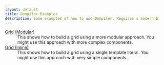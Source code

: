 ```yaml
---
layout: default
title: Dompiler Examples
description: Some examples of how to use Dompiler. Requires a modern browser (Babel can be used to use older browsers).
---
```


<dl>
    <dt>
        <a href="example-grid-modular/">Grid (Modular)</a>
    </dt>
    <dd>
        This shows how to build a grid using a more modular approach.
        You might use this approach with more complex components.
    </dd>
    <dt>
        <a href="example-grid-inline/">Grid (Inline)</a>
    </dt>
    <dd>
        This shows how to build a grid using a single template literal.
        You might use this approach with very simple components.
    </dd>
</dl>